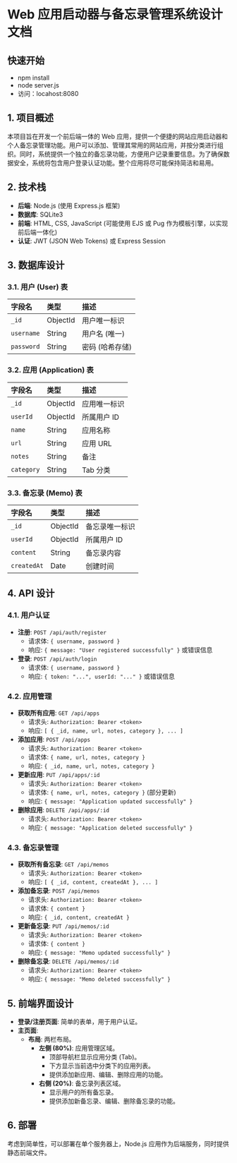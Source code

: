 # Web 应用启动器与备忘录管理系统设计文档

## 快速开始

* npm install
* node server.js
* 访问：locahost:8080

## 1. 项目概述

本项目旨在开发一个前后端一体的 Web 应用，提供一个便捷的网站应用启动器和个人备忘录管理功能。用户可以添加、管理其常用的网站应用，并按分类进行组织。同时，系统提供一个独立的备忘录功能，方便用户记录重要信息。为了确保数据安全，系统将包含用户登录认证功能。整个应用将尽可能保持简洁和易用。

## 2. 技术栈

*   **后端**: Node.js (使用 Express.js 框架)
*   **数据库**: SQLite3
*   **前端**: HTML, CSS, JavaScript (可能使用 EJS 或 Pug 作为模板引擎，以实现前后端一体化)
*   **认证**: JWT (JSON Web Tokens) 或 Express Session

## 3. 数据库设计

### 3.1. 用户 (User) 表

| 字段名     | 类型     | 描述         |
| :--------- | :------- | :----------- |
| `_id`      | ObjectId | 用户唯一标识 |
| `username` | String   | 用户名 (唯一) |
| `password` | String   | 密码 (哈希存储) |

### 3.2. 应用 (Application) 表

| 字段名     | 类型     | 描述         |
| :--------- | :------- | :----------- |
| `_id`      | ObjectId | 应用唯一标识 |
| `userId`   | ObjectId | 所属用户 ID  |
| `name`     | String   | 应用名称     |
| `url`      | String   | 应用 URL     |
| `notes`    | String   | 备注         |
| `category` | String   | Tab 分类     |

### 3.3. 备忘录 (Memo) 表

| 字段名      | 类型     | 描述         |
| :---------- | :------- | :----------- |
| `_id`       | ObjectId | 备忘录唯一标识 |
| `userId`    | ObjectId | 所属用户 ID  |
| `content`   | String   | 备忘录内容   |
| `createdAt` | Date     | 创建时间     |

## 4. API 设计

### 4.1. 用户认证

*   **注册**: `POST /api/auth/register`
    *   请求体: `{ username, password }`
    *   响应: `{ message: "User registered successfully" }` 或错误信息
*   **登录**: `POST /api/auth/login`
    *   请求体: `{ username, password }`
    *   响应: `{ token: "...", userId: "..." }` 或错误信息

### 4.2. 应用管理

*   **获取所有应用**: `GET /api/apps`
    *   请求头: `Authorization: Bearer <token>`
    *   响应: `[ { _id, name, url, notes, category }, ... ]`
*   **添加应用**: `POST /api/apps`
    *   请求头: `Authorization: Bearer <token>`
    *   请求体: `{ name, url, notes, category }`
    *   响应: `{ _id, name, url, notes, category }`
*   **更新应用**: `PUT /api/apps/:id`
    *   请求头: `Authorization: Bearer <token>`
    *   请求体: `{ name, url, notes, category }` (部分更新)
    *   响应: `{ message: "Application updated successfully" }`
*   **删除应用**: `DELETE /api/apps/:id`
    *   请求头: `Authorization: Bearer <token>`
    *   响应: `{ message: "Application deleted successfully" }`

### 4.3. 备忘录管理

*   **获取所有备忘录**: `GET /api/memos`
    *   请求头: `Authorization: Bearer <token>`
    *   响应: `[ { _id, content, createdAt }, ... ]`
*   **添加备忘录**: `POST /api/memos`
    *   请求头: `Authorization: Bearer <token>`
    *   请求体: `{ content }`
    *   响应: `{ _id, content, createdAt }`
*   **更新备忘录**: `PUT /api/memos/:id`
    *   请求头: `Authorization: Bearer <token>`
    *   请求体: `{ content }`
    *   响应: `{ message: "Memo updated successfully" }`
*   **删除备忘录**: `DELETE /api/memos/:id`
    *   请求头: `Authorization: Bearer <token>`
    *   响应: `{ message: "Memo deleted successfully" }`

## 5. 前端界面设计

*   **登录/注册页面**: 简单的表单，用于用户认证。
*   **主页面**:
    *   **布局**: 两栏布局。
        *   **左侧 (80%)**: 应用管理区域。
            *   顶部导航栏显示应用分类 (Tab)。
            *   下方显示当前选中分类下的应用列表。
            *   提供添加新应用、编辑、删除应用的功能。
        *   **右侧 (20%)**: 备忘录列表区域。
            *   显示用户的所有备忘录。
            *   提供添加新备忘录、编辑、删除备忘录的功能。

## 6. 部署

考虑到简单性，可以部署在单个服务器上，Node.js 应用作为后端服务，同时提供静态前端文件。
